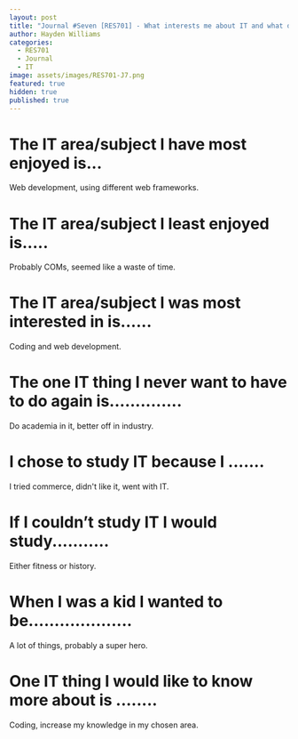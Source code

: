 ```yaml
---
layout: post
title: "Journal #Seven [RES701] - What interests me about IT and what doesn’t"
author: Hayden Williams
categories:
  - RES701
  - Journal
  - IT
image: assets/images/RES701-J7.png
featured: true
hidden: true
published: true
---
```


# The IT area/subject I have most enjoyed is...

Web development, using different web frameworks.

# The IT area/subject I least enjoyed is.....

Probably COMs, seemed like a waste of time.

# The IT area/subject I was most interested in is......

Coding and web development.

# The one IT thing I never want to have to do again is..............

Do academia in it, better off in industry.

# I chose to study IT because I .......

I tried commerce, didn't like it, went with IT.

# If I couldn’t study IT I would study...........

Either fitness or history.

# When I was a kid I wanted to be....................

A lot of things, probably a super hero.

# One IT thing I would like to know more about is ........

Coding, increase my knowledge in my chosen area.
